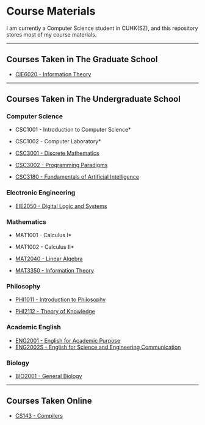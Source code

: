 # Course Materials
I am currently a Computer Science student in CUHK(SZ), and this repository stores most of my course materials.

---

## Courses Taken in The Graduate School

- [CIE6020 - Information Theory](https://github.com/Vito-Swift/CourseMaterials/tree/master/2018-2019_Term2/CIE6020-Information_Theory)

---

## Courses Taken in The Undergraduate School

### Computer Science

- CSC1001 - Introduction to Computer Science\*

- CSC1002 - Computer Laboratory\*

- [CSC3001 - Discrete Mathematics](https://github.com/Vito-Swift/CourseMaterials/tree/master/2018-2019_Term1/CSC3001-Discrete_Mathematics)

- [CSC3002 - Programming Paradigms](https://github.com/Vito-Swift/CourseMaterials/tree/master/2018-2019_Term2/CSC3002-Programming_Paradigms)

- [CSC3180 - Fundamentals of Artificial Intelligence](https://github.com/Vito-Swift/CourseMaterials/tree/master/2018-2019_Term2/CSC3180-Fundamentals_of_Artificial_Intelligence)

### Electronic Engineering

- [EIE2050 - Digital Logic and Systems](https://github.com/Vito-Swift/CourseMaterials/tree/master/2018-2019_Term1/EIE2050-Digital_Logic_and_Systems)

### Mathematics

- MAT1001 - Calculus I\*

- MAT1002 - Calculus II\*

- [MAT2040 - Linear Algebra](https://github.com/Vito-Swift/CourseMaterials/tree/master/2018-2019_Term1/MAT2040-Linear_Algebra)
- [MAT3350 - Information Theory](https://github.com/Vito-Swift/CourseMaterials/tree/master/2018-2019_Term2/CIE6020-Information_Theory)

### Philosophy

- [PHI1011 - Introduction to Philosophy](https://github.com/Vito-Swift/CourseMaterials/tree/master/2018-2019_Term1/PHI1011-Intro_to_Philosophy)

- [PHI2112 - Theory of Knowledge](https://github.com/Vito-Swift/CourseMaterials/tree/master/2018-2019_Term2/PHI2112-Theory_of_Knowledge)

### Academic English

- [ENG2001 - English for Academic Purpose](https://github.com/Vito-Swift/CourseMaterials/tree/master/2018-2019_Term1/ENG2001-English_for_Academic_Purpose)
- [ENG2002S - English for Science and Engineering Communication](https://github.com/Vito-Swift/CourseMaterials/tree/master/2018-2019_Term2/ENG2002S-English_for_Science%26Engineering_Comm.)

### Biology

- [BIO2001 - General Biology](https://github.com/Vito-Swift/CourseMaterials/tree/master/2018-2019_Term2/BIO2001-General_Biology)

---

## Courses Taken Online

- [CS143 - Compilers](https://github.com/Vito-Swift/CourseMaterials/tree/master/2018-2019_Term2/CS143-Compilers)
